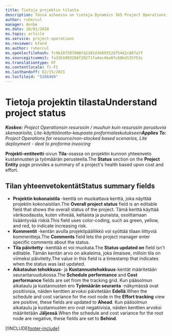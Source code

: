 ```yaml
---
title: Tietoja projektin tilasta
description: Tässä aiheessa on tietoja Dynamics 365 Project Operationsin projekteille määritetystä tilasta.
author: ruhercul
manager: Annbe
ms.date: 10/01/2020
ms.topic: article
ms.service: project-operations
ms.reviewer: kfend
ms.author: ruhercul
ms.openlocfilehash: fc9b107507008fd2381d3669552d754d2c867a7f
ms.sourcegitcommit: fa32b1893286f20271fa4ec4be8fc68bd135f53c
ms.translationtype: HT
ms.contentlocale: fi-FI
ms.lasthandoff: 02/15/2021
ms.locfileid: "5286469"
---
```

# <a name="understand-project-status"></a><span data-ttu-id="a325a-103">Tietoja projektin tilasta</span><span class="sxs-lookup"><span data-stu-id="a325a-103">Understand project status</span></span>

<span data-ttu-id="a325a-104">_**Koskee:** Project Operationsin resurssiin / muuhun kuin resurssiin perustuvia skenaarioita, Lite-käyttöönotto-kaupasta proformalaskutukseen_</span><span class="sxs-lookup"><span data-stu-id="a325a-104">_**Applies To:** Project Operations for resource/non-stocked based scenarios, Lite deployment - deal to proforma invoicing_</span></span>


<span data-ttu-id="a325a-105">**Projekti-entiteetti**-sivun **Tila**-osassa on projektin kunnon yhteenveto kustannusten ja työmäärän perusteella.</span><span class="sxs-lookup"><span data-stu-id="a325a-105">The **Status** section on the **Project Entity** page provides a summary of a project's health based upon cost and effort.</span></span>


## <a name="status-summary-fields"></a><span data-ttu-id="a325a-106">Tilan yhteenvetokentät</span><span class="sxs-lookup"><span data-stu-id="a325a-106">Status summary fields</span></span>

- <span data-ttu-id="a325a-107">**Projektin kokonaistila** -kenttä on muokattava kenttä, joka näyttää projektin kokonaistilan.</span><span class="sxs-lookup"><span data-stu-id="a325a-107">The **Overall project status** field is an editable field that shows the overall status of the project.</span></span> <span data-ttu-id="a325a-108">Tämä kenttä käyttää värikoodausta, kuten vihreää, keltaista ja punaista, osoittamaan lisääntyvää riskiä.</span><span class="sxs-lookup"><span data-stu-id="a325a-108">This field uses color-coding, such as green, yellow, and red, to indicate increasing risk.</span></span> 
- <span data-ttu-id="a325a-109">**Kommentit** -kentän avulla projektipäällikkö voi syöttää tilaan liittyviä kommentteja.</span><span class="sxs-lookup"><span data-stu-id="a325a-109">The **Comments** field lets the project manager enter specific comments about the status.</span></span> 
- <span data-ttu-id="a325a-110">**Tila päivitetty** -kenttää ei voi muokata.</span><span class="sxs-lookup"><span data-stu-id="a325a-110">The **Status updated on** field isn't editable.</span></span> <span data-ttu-id="a325a-111">Tämän kentän arvo on aikaleima, joka ilmaisee, milloin tila on viimeksi päivitetty.</span><span class="sxs-lookup"><span data-stu-id="a325a-111">The value in this field is a timestamp that indicates when the status was last updated.</span></span>
- <span data-ttu-id="a325a-112">**Aikataulun tehokkuus**- ja **Kustannustehokkuus**-kentät määritetään seurantaruudukossa.</span><span class="sxs-lookup"><span data-stu-id="a325a-112">The **Schedule performance** and **Cost performance** fields are set from the tracking grid.</span></span> <span data-ttu-id="a325a-113">Kun pääsolmun aikataulu ja kustannusten ero **Työmäärän seuranta** -näkymässä ovat positiivisia, näiden kenttien arvoksi päivitetään **Edellä**.</span><span class="sxs-lookup"><span data-stu-id="a325a-113">When the schedule and cost variance for the root node in the **Effort tracking** view are positive, these fields are updated to **Ahead**.</span></span> <span data-ttu-id="a325a-114">Kun pääsolmun aikataulu ja kustannusten ero ovat negatiivisia, näiden kenttien arvoksi määritetään **Jäljessä**.</span><span class="sxs-lookup"><span data-stu-id="a325a-114">When the schedule and cost variance for the root node are negative, these fields are set to **Behind**.</span></span>


[!INCLUDE[footer-include](../includes/footer-banner.md)]